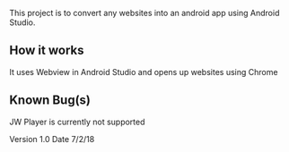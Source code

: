 This project is to convert any websites into an android app using Android Studio.

How it works
-------------------
It uses Webview in Android Studio and opens up websites using Chrome

Known Bug(s)
-------------------
JW Player is currently not supported

Version 1.0
Date 7/2/18